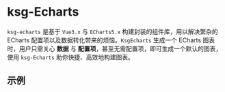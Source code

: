 # ksg-Echarts

`ksg-echarts` 是基于 `Vue3.x` 与 `ECharts5.x` 构建封装的组件库，用以解决繁杂的 ECharts 配置项以及数据转化带来的烦恼。`KsgEcharts` 生成一个 ECharts 图表时，用户只需关心 **数据** 与 **配置项**，甚至无需配置项，即可生成一个默认的图表，使用 `ksg-Echarts` 助你快捷、高效地构建图表。

## 示例
<!-- 
<iframe width="100%" height="470" src="//jsfiddle.net/vecharts/ydkyhjv6/27/embedded/result,html,js/?bodyColor=fff" allowfullscreen="allowfullscreen" frameborder="0"></iframe> -->